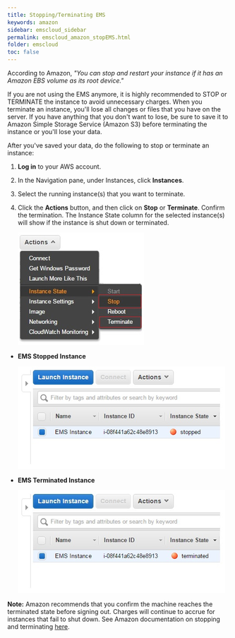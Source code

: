```yaml
---
title: Stopping/Terminating EMS
keywords: amazon
sidebar: emscloud_sidebar
permalink: emscloud_amazon_stopEMS.html
folder: emscloud
toc: false
---
```


According to Amazon, *"You can stop and restart your instance if it has an Amazon EBS volume as its root device."*

If you are not using the EMS anymore, it is highly recommended to STOP or TERMINATE the instance to avoid unnecessary charges. When you terminate an instance, you'll lose all changes or files that you have on the server. If you have anything that you don't want to lose, be sure to save it to Amazon Simple Storage Service (Amazon S3) before terminating the instance or you'll lose your data. 

After you've saved your data, do the following to stop or terminate an instance:

1. **Log in** to your AWS account.

2. In the Navigation pane, under Instances, click **Instances**.

3. Select the running instance(s) that you want to terminate.

4. Click the **Actions** button, and then click on **Stop** or **Terminate**. Confirm the termination. The Instance State column for the selected instance(s) will show if the instance is shut down or terminated.

   ![](images/emscloud/stopter.jpg)



- **EMS Stopped Instance**

  ![](images/emscloud/stop.jpg)


- **EMS Terminated Instance**

  ![](images/emscloud/terminate.jpg)

**Note:** Amazon recommends that you confirm the machine reaches the terminated state before signing out. Charges will continue to accrue for instances that fail to shut down. See Amazon documentation on stopping and terminating [here](http://docs.aws.amazon.com/AWSEC2/latest/UserGuide/Stop_Start.html).